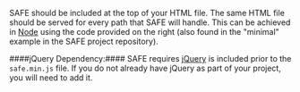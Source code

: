 SAFE should be included at the top of your HTML file. The same HTML file should be served for every path that SAFE will handle. This can be achieved in [Node](http://nodejs.org) using the code provided on the right (also found in the "minimal" example in the SAFE project repository).

####jQuery Dependency:####
SAFE requires [jQuery](http://jquery.com) is included prior to the ```safe.min.js``` file. If you do not already have jQuery as part of your project, you will need to add it.